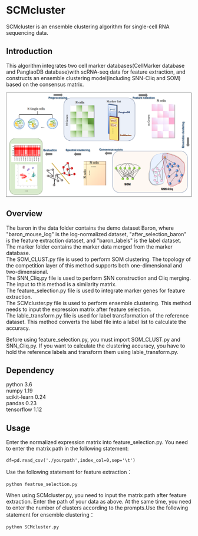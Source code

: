 # SCMcluster
SCMcluster is an ensemble clustering algorithm for single-cell RNA sequencing data.

## Introduction
This algorithm integrates two cell marker databases(CellMarker database and PanglaoDB database)with scRNA-seq data for feature extraction, and constructs an ensemble clustering model(including SNN-Cliq and SOM) based on the consensus matrix.

![image](https://github.com/HaoWuLab-Bioinformatics/SCMcluster/blob/main/flowchart.png)
## Overview
The baron in the data folder contains the demo dataset Baron, where "baron_mouse_log" is the log-normalized dataset, "after_selection_baron" is the feature extraction dataset, and "baron_labels" is the label dataset. The marker folder contains the marker data merged from the marker database.    
The SOM_CLUST.py file is used to perform SOM clustering. The topology of the competition layer of this method supports both one-dimensional and two-dimensional.          
The SNN_Cliq.py file is used to perform SNN construction and Cliq merging. The input to this method is a similarity matrix.     
The feature_selection.py file is used to integrate marker genes for feature extraction.            
The SCMcluster.py file is used to perform ensemble clustering. This method needs to input the expression matrix after feature selection.         
The lable_transform.py file is used for label transformation of the reference dataset. This method converts the label file into a label list to calculate the accuracy.

Before using feature_selection.py, you must import SOM_CLUST.py and SNN_Cliq.py. If you want to calculate the clustering accuracy, you have to hold the reference labels and transform them using lable_transform.py.

## Dependency
python 3.6    
numpy 1.19  
scikit-learn 0.24   
pandas 0.23   
tensorflow 1.12 

## Usage
Enter the normalized expression matrix into feature_selection.py. You need to enter the matrix path in the following statement: 

` df=pd.read_csv('./yourpath',index_col=0,sep='\t') `    

Use the following statement for feature extraction：    

` python featrue_selection.py `

When using SCMcluster.py, you need to input the matrix path after feature extraction. Enter the path of your data as above. At the same time, you need to enter the number of clusters according to the prompts.Use the following statement for ensemble clustering：

` python SCMcluster.py `

